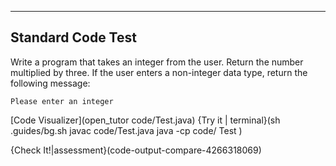 ----------

## Standard Code Test

Write a program that takes an integer from the user. Return the number multiplied by three. If the user enters a non-integer data type, return the following message:

`Please enter an integer`

[Code Visualizer](open_tutor code/Test.java)
{Try it | terminal}(sh .guides/bg.sh javac code/Test.java java -cp code/ Test )

{Check It!|assessment}(code-output-compare-4266318069)